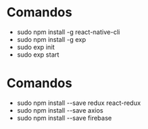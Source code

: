 # Comandos

* sudo npm install -g react-native-cli
* sudo npm install -g exp
* sudo exp init <Nome do Projeto>
* sudo exp start

# Comandos

* sudo npm install --save redux react-redux
* sudo npm install --save axios
* sudo npm install --save firebase
